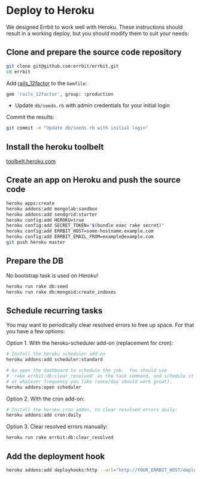 # Deploy to Heroku
We designed Errbit to work well with Heroku. These instructions should result
in a working deploy, but you should modify them to suit your needs:

## Clone and prepare the source code repository
```bash
git clone git@github.com:errbit/errbit.git
cd errbit
```

Add [rails_12factor](https://github.com/heroku/rails_12factor) to the `Gemfile`:
```bash
gem 'rails_12factor', group: :production
```

- Update `db/seeds.rb` with admin credentials for your initial login

Commit the results:
```bash
git commit -m "Update db/seeds.rb with initial login"
```

## Install the heroku toolbelt
[toolbelt.heroku.com](https://toolbelt.heroku.com/)

## Create an app on Heroku and push the source code
```bash
heroku apps:create
heroku addons:add mongolab:sandbox
heroku addons:add sendgrid:starter
heroku config:add HEROKU=true
heroku config:add SECRET_TOKEN="$(bundle exec rake secret)"
heroku config:add ERRBIT_HOST=some-hostname.example.com
heroku config:add ERRBIT_EMAIL_FROM=example@example.com
git push heroku master
```

## Prepare the DB
No bootstrap task is used on Heroku!

```bash
heroku run rake db:seed
heroku run rake db:mongoid:create_indexes
```

## Schedule recurring tasks
You may want to periodically clear resolved errors to free up space. For that
you have a few options:

Option 1. With the heroku-scheduler add-on (replacement for cron):

```bash
# Install the heroku scheduler add-on
heroku addons:add scheduler:standard

# Go open the dashboard to schedule the job.  You should use
# 'rake errbit:db:clear_resolved' as the task command, and schedule it
# at whatever frequency you like (once/day should work great).
heroku addons:open scheduler
```

Option 2. With the cron add-on:

```bash
# Install the heroku cron addon, to clear resolved errors daily:
heroku addons:add cron:daily
```

Option 3. Clear resolved errors manually:

```bash
heroku run rake errbit:db:clear_resolved
```

## Add the deployment hook
```bash
heroku addons:add deployhooks:http --url="http://YOUR_ERRBIT_HOST/deploys.txt?api_key=YOUR_API_KEY"
```
